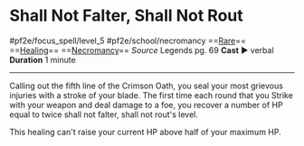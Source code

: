 # Shall Not Falter, Shall Not Rout
#pf2e/focus_spell/level_5 #pf2e/school/necromancy 
==[Rare](../../../../../TTRPGShare-Pathfinder-2E-Vault/rules/traits/rare.md)== ==[Healing](../../../../../TTRPGShare-Pathfinder-2E-Vault/rules/traits/healing.md)== ==[Necromancy](../../../../../TTRPGShare-Pathfinder-2E-Vault/rules/traits/necromancy.md)==
*Source* Legends pg. 69
**Cast** ► verbal
**Duration** 1 minute

---
Calling out the fifth line of the Crimson Oath, you seal your most grievous injuries with a stroke of your blade. The first time each round that you Strike with your weapon and deal damage to a foe, you recover a number of HP equal to twice shall not falter, shall not rout's level.

This healing can't raise your current HP above half of your maximum HP.